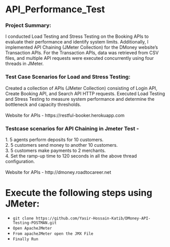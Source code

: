 <h1>API_Performance_Test</h1>


<h3>Project Summary:</h3> 
I conducted Load Testing and Stress Testing on the Booking APIs to evaluate their performance and identify system limits. Additionally, I implemented API Chaining (JMeter Collection) for the DMoney website’s Transaction APIs. For the Transaction APIs, data was retrieved from CSV files, and multiple API requests were executed concurrently using four threads in JMeter.

<h3>Test Case Scenarios for Load and Stress Testing:</h3>
Created a collection of APIs (JMeter Collection) consisting of Login API, Create Booking API, and Search API HTTP requests.
Executed Load Testing and Stress Testing to measure system performance and determine the bottleneck and capacity thresholds.<br>
<br>
Website for APIs - https://restful-booker.herokuapp.com

<h3>Testcase scenarios for API Chaining in Jmeter Test -</h3>
1. 5 agents perform deposits for 10 customers.<br>
2. 5 customers send money to another 10 customers.<br>
3. 5 customers make payments to 2 merchants.<br>
4. Set the ramp-up time to 120 seconds in all the above thread configuration.<br>
<br>
Website for APIs - http://dmoney.roadtocareer.net



# Execute the following steps using JMeter:
   
  - ``` git clone https://github.com/Yasir-Hossain-Katib/DMoney-API-Testing-POSTMAN.git ```<br>
  - ``` Open ApacheJMeter ``` <br>
  - ``` From apacheJMeter open the JMX File ```<br> 
  - ``` Finally Run ```


